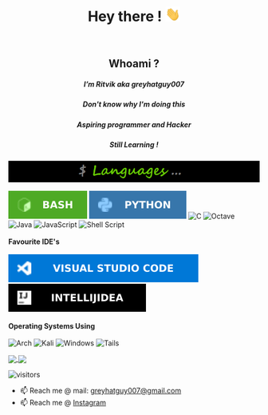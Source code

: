 <h1 align="center" > <b> Hey there ! <img src="https://github.com/greyhatguy007/resources/blob/main/wave.gif" width="30px"> </b> </h1>
<br>
<h2 align="center">  Whoami ? </h2> 
<h5 align="center"> I’m Ritvik <I> aka </I> greyhatguy007 </h5>
<h5 align="center"> Don't know why I'm doing this </h5>
<h5 align="center"> Aspiring programmer and Hacker </h5>
<h5 align="center"> Still Learning ! </h5>



![Alt Text](https://github.com/greyhatguy007/resources/blob/main/language-banner.png)

![Alt Text](https://github.com/greyhatguy007/resources/blob/main/bash.svg)
![Alt Text](https://github.com/greyhatguy007/resources/blob/main/python.svg)
![C](https://img.shields.io/badge/c-%2300599C.svg?style=for-the-badge&logo=c&logoColor=white)
![Octave](https://img.shields.io/badge/OCTAVE-darkblue?style=for-the-badge&logo=octave&logoColor=fcd683)
![Java](https://img.shields.io/badge/java-%23ED8B00.svg?style=for-the-badge&logo=java&logoColor=white)
![JavaScript](https://img.shields.io/badge/javascript-%23323330.svg?style=for-the-badge&logo=javascript&logoColor=%23F7DF1E)
![Shell Script](https://img.shields.io/badge/shell_script-%23121011.svg?style=for-the-badge&logo=gnu-bash&logoColor=white)
<br><br>
<b> Favourite IDE's </b>
<br><br>
  ![Alt Text](https://github.com/greyhatguy007/resources/blob/main/68747470733a2f2f696d672e736869656c64732e696f2f62616467652f56697375616c25323053747564696f253230436f64652d3030373864372e7376673f7374796c653d666f722d7468652d6261646765266c6f676f3d76697375616c2d73747564696f2d636f6465266c6f676f436f6c6f723d7768697465.svg)
  ![Alt Text](https://github.com/greyhatguy007/resources/blob/main/68747470733a2f2f696d672e736869656c64732e696f2f62616467652f496e74656c6c694a494445412d3030303030302e7376673f7374796c653d666f722d7468652d6261646765266c6f676f3d696e74656c6c696a2d69646561266c6f676f436f6c6f723d7768697465.svg)
  <br><br>
  <b> Operating Systems Using </b>
  <br><br>
![Arch](https://img.shields.io/badge/Arch%20Linux-1793D1?logo=arch-linux&logoColor=fff&style=for-the-badge)
![Kali](https://img.shields.io/badge/Kali-268BEE?style=for-the-badge&logo=kalilinux&logoColor=white)
![Windows](https://img.shields.io/badge/Windows-0078D6?style=for-the-badge&logo=windows&logoColor=white)
![Tails](https://img.shields.io/badge/Tails%20-56347C?&style=for-the-badge&logo=tails&logoColor=white)



<a href="https://github.com/anuraghazra/github-readme-stats">
  <img align="center" src="https://github-readme-stats.vercel.app/api?username=greyhatguy007&show_icons=true&theme=radical" />
</a>
<a href="https://github.com/anuraghazra/convoychat">
  <img align="center" src="https://github-readme-stats.vercel.app/api/top-langs/?username=greyhatguy007&langs_count=8)](https://github.com/anuraghazra/github-readme-stats&theme=radical" />
</a>

![visitors](https://visitor-badge.glitch.me/badge?page_id=page.id)
  

- 📫 Reach me @ mail: greyhatguy007@gmail.com
- 📫 Reach me @ [Instagram](https://instagram.com/rit_08_/)


